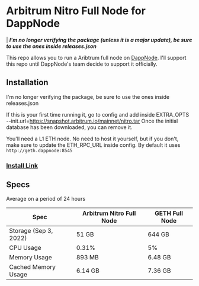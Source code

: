 # Arbitrum Nitro Full Node for DappNode

| ***I'm no longer verifying the package (unless it is a major update), be sure to use the ones inside releases.json***

This repo allows you to run a Aribtrum full node on [DappNode](https://twitter.com/dappnode). I'll support this repo until DappNode's team decide to support it officially. 

## Installation
I'm no longer verifying the package, be sure to use the ones inside releases.json

If this is your first time running it, go to config and add inside EXTRA_OPTS --init.url=https://snapshot.arbitrum.io/mainnet/nitro.tar Once the initial database has been downloaded, you can remove it.

You'll need a L1 ETH node. No need to host it yourself, but if you don't, make sure to update the ETH_RPC_URL inside config. By default it uses `http://geth.dappnode:8545`

### [Install Link](http://my.dappnode/#/installer/arbitrum-nitro.public.dappnode.eth)


## Specs
Average on a period of 24 hours

| Spec | Arbitrum Nitro Full Node | GETH Full Node |
|--|--|--|
| Storage (Sep 3, 2022) | 51 GB | 644 GB|
| CPU Usage | 0.31% | 5% |
| Memory Usage | 893 MB | 6.48 GB |
| Cached Memory Usage | 6.14 GB | 7.36 GB 

